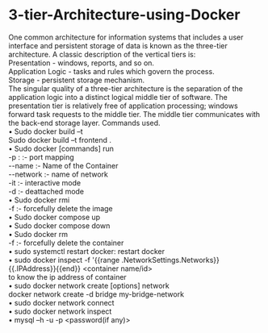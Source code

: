 # 3-tier-Architecture-using-Docker


One common architecture for information systems that includes a user interface and persistent storage of data is known as the three-tier architecture. A classic description of the vertical tiers is:  
Presentation - windows, reports, and so on.  
Application Logic - tasks and rules which govern the process.  
Storage - persistent storage mechanism.  
The singular quality of a three-tier architecture is the separation of the application logic into a distinct logical middle tier of software. The presentation tier is relatively free of application processing; windows forward task requests to the middle tier. The middle tier communicates with the back-end storage layer.
Commands used.  
•   Sudo docker build –t <image name> <path>  
        Sudo docker build –t frontend .  
•   Sudo docker [commands] run  
        -p <port to run on localhost> : <post on which it is exposed> :- port mapping   
        --name <name>:- Name of the Container    
        --network <network name> :- name of network  
        -it :- interactive mode  
        -d :- deattached mode  
•	Sudo docker rmi <image name>  
        -f :- forcefully delete the image  
•	Sudo docker compose up  
•	Sudo docker compose down  
•	Sudo docker rm <container name>  
        -f :- forcefully delete the container  
•	sudo systemctl restart docker: restart docker  
•	sudo docker inspect -f '{{range .NetworkSettings.Networks}}{{.IPAddress}}{{end}} <container name/id>  
        to know the ip address of container  
•	sudo docker network create [options] network  
        docker network create -d bridge my-bridge-network  
•	sudo docker network connect <network name> <container name>  
•	sudo docker network inspect <network name>  
•	mysql –h <ip address> -u <user name> -p <password(if any)>  

 
